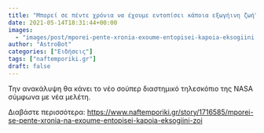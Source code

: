 ```yaml
---
title: "Μπορεί σε πέντε χρόνια να έχουμε εντοπίσει κάποια εξωγήινη ζωή"
date: 2021-05-14T18:31:44+00:00
images:
  - "images/post/mporei-pente-xronia-exoume-entopisei-kapoia-eksogiini.jpg"
author: "AstroBot"
categories: ["Ειδήσεις"]
tags: ["naftemporiki.gr"]
draft: false
---
```


Την ανακάλυψη θα κάνει το νέο σούπερ διαστημικό τηλεσκόπιο της NASA σύμφωνα με νέα μελέτη.

Διαβάστε περισσότερα: https://www.naftemporiki.gr/story/1716585/mporei-se-pente-xronia-na-exoume-entopisei-kapoia-eksogiini-zoi
